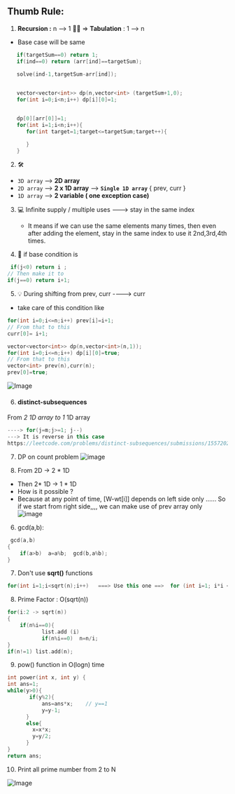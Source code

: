 ## Thumb Rule:
1. **Recursion :** n --> 1   💊💊    => **Tabulation** : 1 --> n
- Base case will be same
```c++
   if(targetSum==0) return 1;
   if(ind==0) return (arr[ind]==targetSum);

   solve(ind-1,targetSum-arr[ind]);
      
```
```c++
   vector<vector<int>> dp(n,vector<int> (targetSum+1,0);
   for(int i=0;i<n;i++) dp[i][0]=1;


   dp[0][arr[0]]=1;
   for(int i=1;i<n;i++){
      for(int target=1;target<=targetSum;target++){

      }
   }
```

2. 🛠
- `3D array` --> **2D array**  
-  `2D array` --> **2 x  1D array**   --> **`Single 1D array`** { prev, curr }
-  `1D array` --> **2 variable ( one exception case)**  

3. 💻 Infinite supply / multiple uses ---> stay in the same index
   - It means if we can use the same elements many times, then even after adding the element, stay in the same index to use it 2nd,3rd,4th times.

5. 🔑 if base condition is 
```c++
 if(j<0) return i ;
// Then make it to
if(j==0) return i+1;
```



5. 💡 During shifting from prev, curr ----> curr 
- take care of this condition like
```c++
for(int i=0;i<=n;i++) prev[i]=i+1;
// From that to this
curr[0]= i+1;
```
```c++
vector<vector<int>> dp(n,vector<int>(n,1));
for(int i=0;i<=n;i++) dp[i][0]=true;
// From that to this
vector<int> prev(n),curr(n);
prev[0]=true;
```

![Image](https://github.com/user-attachments/assets/31b8307b-77f0-4057-b218-c9a2c925dd72)


6. #### distinct-subsequences
From **2* 1D array to 1* 1D array 
```c++
----> for(j=m;j>=1; j--)
---> It is reverse in this case
https://leetcode.com/problems/distinct-subsequences/submissions/1557202118/
```

7. DP on count problem 
![image](https://github.com/user-attachments/assets/5c20ea83-adb8-45ac-bcf3-0d80fa1e4594)

8. From 2D -> 2 * 1D
- Then 2* 1D -> 1 * 1D
- How is it possible ?
- Because at any point of time, [W-wt[i]]  depends on left side only ...... So if we start from right side,,,, we can make use of prev  array only
![image](https://github.com/user-attachments/assets/9a4b88f5-8d2b-453e-8f78-213a97f5d44d)

6. gcd(a,b):
```c++
 gcd(a,b)
{     
    if(a>b)  a=a%b;  gcd(b,a%b);
}
```
7.  Don't use **sqrt()** functions
```c++
for(int i=1;i<sqrt(n);i++)   ===> Use this one ==>  for (int i=1; i*i <n ;i++) 
```
8. Prime Factor : O(sqrt(n))
```c++
for(i:2 -> sqrt(n))
{ 
    if(n%i==0){
           list.add (i)
           if(n%i==0)  n=n/i;
}
if(n!=1) list.add(n);
```

9. pow() function in O(logn) time

```c++
int power(int x, int y) {
int ans=1;
while(y>0){
       if(y%2){
           ans=ans*x;    // y==1
           y=y-1;
      }
      else{
        x=x*x;
        y=y/2;
      }
}
return ans;
```

10. Print all prime number from 2 to N 

![Image](https://github.com/user-attachments/assets/d4c5ccec-2592-4b23-83ff-1405ee79d29e)
